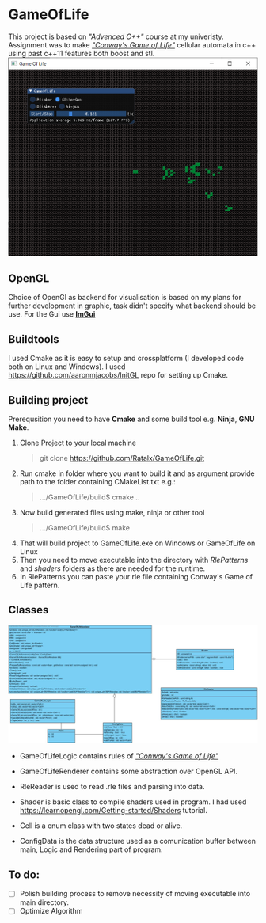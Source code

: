 # GameOfLife
This project is based on *"Advenced C++"* course at my univeristy. Assignment was to make *["Conway's Game of Life"](https://en.wikipedia.org/wiki/Conway%27s_Game_of_Life)* cellular automata in c++ using past c++11 features both boost and stl.
![GameOfLifePreview](./GameOfLifePreview.PNG "[Game Of Life Preview")

## OpenGL
Choice of OpenGl as backend for visualisation is based on my plans for further development in graphic, task didn't specify what backend should be use.
For the Gui use **[ImGui](https://github.com/ocornut/imgui)**

## Buildtools
I used Cmake as it is easy to setup and crossplatform (I developed code both on Linux and Windows).
I used https://github.com/aaronmjacobs/InitGL repo for setting up Cmake.

## Building project
Prerequsition you need to have **Cmake** and some build tool e.g. **Ninja**, **GNU Make**.
1. Clone Project to your local machine
    > git clone https://github.com/Ratalx/GameOfLife.git
2. Run cmake in folder where you want to build it and as argument provide path to the folder containing CMakeList.txt e.g.:
    > .../GameOfLife/build$ cmake ..
3. Now build generated files using make, ninja or other tool
    > .../GameOfLife/build$ make
4. That will build project to GameOfLife.exe on Windows or GameOfLife on Linux
5. Then you need to move executable into the directory with *RlePatterns* and *shaders* folders as there are needed for the runtime.
6. In RlePatterns you can paste your rle file containing Conway's Game of Life pattern.

## Classes
![Class Diagram](./GameOfLife_Diag.jpg "Class Diagram")
* GameOfLifeLogic contains rules of *["Conway's Game of Life"](https://en.wikipedia.org/wiki/Conway%27s_Game_of_Life)* 

* GameOfLifeRenderer contains some abstraction over OpenGL API.

* RleReader is used to read .rle files and parsing into data.

* Shader is basic class to compile shaders used in program. I had used https://learnopengl.com/Getting-started/Shaders tutorial.

* Cell is a enum class with two states dead or alive.

* ConfigData is the data structure used as a comunication buffer between main, Logic and Rendering part of program.

## To do:
- [ ] Polish building process to remove necessity of moving executable into main directory.
- [ ] Optimize Algorithm 
